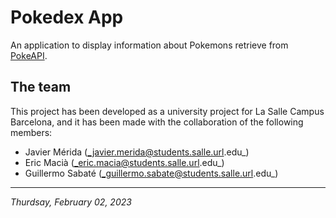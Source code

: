 # Pokedex App

An application to display information about Pokemons retrieve from [PokeAPI](https://pokeapi.co/).

## The team

This project has been developed as a university project for La Salle Campus Barcelona, and it has been made with the 
collaboration of the following members: 

* Javier Mérida (_javier.merida@students.salle.url.edu_)
* Eric Macià (_eric.macia@students.salle.url.edu_)
* Guillermo Sabaté (_guillermo.sabate@students.salle.url.edu_)

_____
_Thurdsay, February 02, 2023_ 
